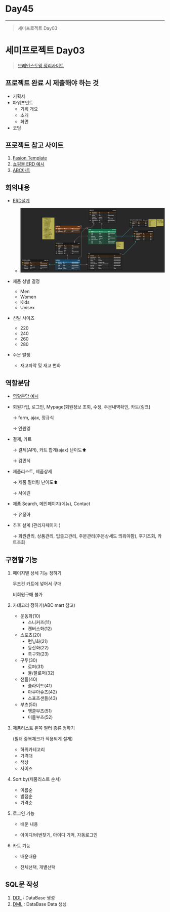 # Day45

---

>세미프로젝트 Day03

# 세미프로젝트 Day03

> [브레인스토밍 정리사이트](https://padlet.com/tidnjrk010/Bookmarks)

## 프로젝트 완료 시 제출해야 하는 것 

- 기획서
- 파워포인트
  - 기획 개요
  - 소개
  - 화면
- 코딩

## 프로젝트 참고 사이트

1. [Fasion Template](https://www.templatebazaar.in/demo/fashion_shop/products.html)
2. [쇼핑몰 ERD 예시](https://www.erdcloud.com/d/Rk9PzvGHBGBm2QGqN)
3. [ABC마트](https://www.notion.so/220616-f80fe7985c4945a3ac9f763d9a1e4324)

## 회의내용

- [ERD설계](https://www.erdcloud.com/d/tBFT5AzhSeSA2sXz7)
  - <img src="../images/SemiProject/ERD.png">

- 제품 성별 결정
  - Men
  - Women
  - Kids
  - Unisex
- 신발 사이즈
  - 220
  - 240
  - 260
  - 280
- 주문 발생
  - 재고파악 및 재고 변화

## 역할분담

- [역할분담 예시](https://velog.io/@hello1358/1%EC%B0%A8-%EC%BD%94%EB%94%A9-%ED%8C%80-%ED%94%84%EB%A1%9C%EC%A0%9D%ED%8A%B8-%ED%9A%8C%EA%B3%A0%EB%A1%9DMarket-ChoKurly)

- 회원가입, 로그인, Mypage(회원정보 조회, 수정, 주문내역확인, 카트(링크)

  → form, ajax, 정규식

  → 안원영

- 결제, 카트

  → 결제(API), 카트 합계(ajax) 난이도⬆️

  → 김민식

- 제품리스트, 제품상세

  → 제품 필터링 난이도⬆️

  → 서예린

- 제품 Search, 메인페이지(메뉴), Contact

  → 유정아

- 추후 설계 (관리자페이지 )

  → 회원관리, 상품관리, 입출고관리, 주문관리(주문상세도 띄워야함), 후기조회, 카트조회

## 구현할 기능

1. 페이지별 상세 기능 정하기

   무조건 카트에 넣어서 구매

   비회원구매 불가

2. 카테고리 정하기(ABC mart 참고)

   - 운동화(10)
     - 스니커즈(11)
     - 캔버스화(12)
   - 스포츠(20)
     - 런닝화(21)
     - 등산화(22)
     - 축구화(23)
   - 구두(30)
     - 로퍼(31)
     - 뮬/블로퍼(32)
   - 샌들(40)
     - 슬라이드(41)
     - 아쿠아슈즈(42)
     - 스포츠샌들(43)
   - 부츠(50)
     - 앵클부츠(51)
     - 미들부츠(52)

3. 제품리스트 왼쪽 필터 종류 정하기

   (필터 중복체크가 적용되게 설계)

   - 하위카테고리
   - 가격대
   - 색상
   - 사이즈

4. Sort by(제품리스트 순서)

   - 이름순
   - 별점순
   - 가격순

5. 로그인 기능

   - 배운 내용

   - 아이디/비번찾기, 아이디 기억, 자동로그인

6. 카트 기능

   - 배운내용

   - 전체선택, 개별선택

## SQL문 작성

1. [DDL](https://github.com/wonyoung0207/TIL/blob/master/MultiCampus/Project_ShoesSite/SQL/ShoesSite_DDL.sql) : DataBase 생성
2. [DML](https://github.com/wonyoung0207/TIL/blob/master/MultiCampus/Project_ShoesSite/SQL/ShoesSite_DML.sql) : DataBase Data 생성
